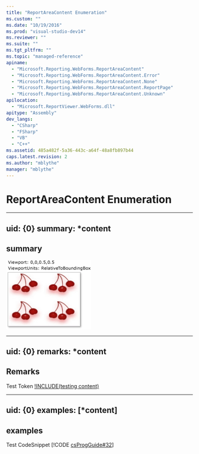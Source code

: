```yaml
---
title: "ReportAreaContent Enumeration"
ms.custom: ""
ms.date: "10/19/2016"
ms.prod: "visual-studio-dev14"
ms.reviewer: ""
ms.suite: ""
ms.tgt_pltfrm: ""
ms.topic: "managed-reference"
apiname: 
  - "Microsoft.Reporting.WebForms.ReportAreaContent"
  - "Microsoft.Reporting.WebForms.ReportAreaContent.Error"
  - "Microsoft.Reporting.WebForms.ReportAreaContent.None"
  - "Microsoft.Reporting.WebForms.ReportAreaContent.ReportPage"
  - "Microsoft.Reporting.WebForms.ReportAreaContent.Unknown"
apilocation: 
  - "Microsoft.ReportViewer.WebForms.dll"
apitype: "Assembly"
dev_langs: 
  - "CSharp"
  - "FSharp"
  - "VB"
  - "C++"
ms.assetid: 485a482f-5a36-443c-a64f-48a8fb897b44
caps.latest.revision: 2
ms.author: "mblythe"
manager: "mblythe"
---
```

# ReportAreaContent Enumeration
---  
uid: {0}
summary: *content  
--- 

## summary
![hahha](../../../Override\Microsoft.Reporting.WinForms\ServerReport\Timeout/media/0.png)

---  
uid: {0}
remarks: *content  
---  
  
## Remarks  
Test Token [!INCLUDE(testing content)](../../../Override\Microsoft.Reporting.WebForms\IReportViewerMessages3/includes/ado_whidbey_long_md.md)

---  
uid: {0}
examples: [*content]
---  
  
## examples  
Test CodeSnippet [!CODE [csProgGuide#32](../CodeSnippet/VS_Snippets_VBCSharp/csProsgGuide#32)] 